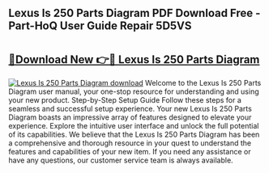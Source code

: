 ## Lexus Is 250 Parts Diagram PDF Download Free - Part-HoQ User Guide Repair 5D5VS

# <h2><a href="http://dfkmta.blite.top/?on=Lexus+Is+250+Parts+Diagram">🔗Download New 👉🔴 Lexus Is 250 Parts Diagram</a></h2>

[![Lexus Is 250 Parts Diagram download](https://i.imgur.com/lujVjoI.png)](http://dfkmta.blite.top/?on=Lexus+Is+250+Parts+Diagram)
Welcome to the Lexus Is 250 Parts Diagram user manual, your one-stop resource for understanding and using your new product. Step-by-Step Setup Guide Follow these steps for a seamless and successful setup experience. Your new Lexus Is 250 Parts Diagram boasts an impressive array of features designed to elevate your experience. Explore the intuitive user interface and unlock the full potential of its capabilities. We believe that the Lexus Is 250 Parts Diagram has been a comprehensive and thorough resource in your quest to understand the features and capabilities of your new item. If you need any assistance or have any questions, our customer service team is always available.
